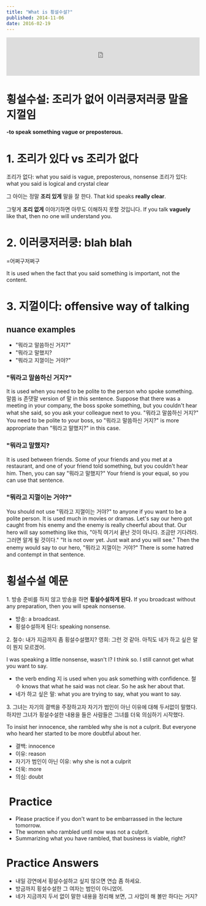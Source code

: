 ```yaml
---
title: "What is 횡설수설?"
published: 2014-11-06
date: 2016-02-19
---
```

<iframe id="audio_iframe" src="https://www.podbean.com/media/player/audio/postId/5360730/url/http%253A%252F%252Fwiseinit.podbean.com%252Fe%252Fwhat-is-%25ED%259A%25A1%25EC%2584%25A4%25EC%2588%2598%25EC%2584%25A4%252F/initByJs/1/auto/1?skin=8" width="100%" height="100" frameborder="0" scrolling="no"></iframe>

#  횡설수설: 조리가 없어 이러쿵저러쿵 말을 지껄임

**-to speak something vague or preposterous.**

#  1. 조리가 있다 vs 조리가 없다

조리가 없다: what you said is vague, preposterous, nonsense
조리가 있다: what you said is logical and crystal clear


그 아이는 정말 <strong>조리 있게</strong> 말을 잘 한다.
That kid speaks <strong>really clear</strong>.

그렇게 <strong>조리 없게</strong> 이야기하면 아무도 이해하지 못할 것입니다.
If you talk <strong>vaguely</strong> like that, then no one will understand you.


#  2. 이러쿵저러쿵: blah blah

=어쩌구저쩌구

It is used when the fact that you said something is important, not the content.

#  3. 지껄이다: offensive way of talking

##  nuance examples

* "뭐라고 말씀하신 거지?"
* "뭐라고 말했지?
* "뭐라고 지껄이는 거야?"


###   "뭐라고 말씀하신 거지?"
It is used when you need to be polite to the person who spoke something. 말씀 is 존댓말 version of 말 in this sentence. Suppose that there was a meeting in your company, the boss spoke something, but you couldn't hear what she said, so you ask your colleague next to you. "뭐라고 말씀하신 거지?" You need to be polite to your boss, so "뭐라고 말씀하신 거지?" is more appropriate than "뭐라고 말했지?" in this case.

###  "뭐라고 말했지?
It is used between friends. Some of your friends and you met at a restaurant, and one of your friend told something, but you couldn't hear him. Then, you can say "뭐라고 말했지?" Your friend is your equal, so you can use that sentence.

###  "뭐라고 지껄이는 거야?"
You should not use "뭐라고 지껄이는 거야?" to anyone if you want to be a polite person. It is used much in movies or dramas. Let's say our hero got caught from his enemy and the enemy is really cheerful about that. Our hero will say something like this, "아직 여기서 끝난 것이 아니다. 조금만 기다려라. 그러면 알게 될 것이다." "It is not over yet. Just wait and you will see." Then the enemy would say to our hero, "뭐라고 지껄이는 거야?" There is some hatred and contempt in that sentence.

#  횡설수설 예문


1\. 방송 준비를 하지 않고 방송을 하면 <strong>횡설수설하게 된다.</strong>
If you broadcast without any preparation, then you will speak nonsense.

* 방송: a broadcast.
* 횡설수설하게 된다: speaking nonsense.

2\. 철수: 내가 지금까지 좀 횡설수설했지?
영희: 그런 것 같아. 아직도 네가 하고 싶은 말이 뭔지 모르겠어.

I was speaking a little nonsense, wasn't I?
I think so. I still cannot get what you want to say.

* the verb ending 지 is used when you ask something with confidence. 철수 knows that what he said was not clear. So he ask her about that.
* 네가 하고 싶은 말: what you are trying to say, what you want to say.

3\. 그녀는 자기의 결백을 주장하고자 자기가 범인이 아닌 이유에 대해 두서없이 말했다. 하지만 그녀가 횡설수설한 내용을 들은 사람들은 그녀를 더욱 의심하기 시작했다.

To insist her innocence, she rambled why she is not a culprit. But everyone who heard her started to be more doubtful about her.

* 결백: innocence
* 이유: reason
* 자기가 범인이 아닌 이유: why she is not a culprit
* 더욱: more
* 의심: doubt


#   Practice

* Please practice if you don't want to be embarrassed in the lecture tomorrow.
* The women who rambled until now was not a culprit.
* Summarizing what you have rambled, that business is viable, right?


#  Practice Answers

* 내일 강연에서 횡설수설하고 싶지 않으면 연습 좀 하세요.
* 방금까지 횡설수설한 그 여자는 범인이 아니었어.
* 네가 지금까지 두서 없이 말한 내용을 정리해 보면, 그 사업이 해 볼만 하다는 거지?
